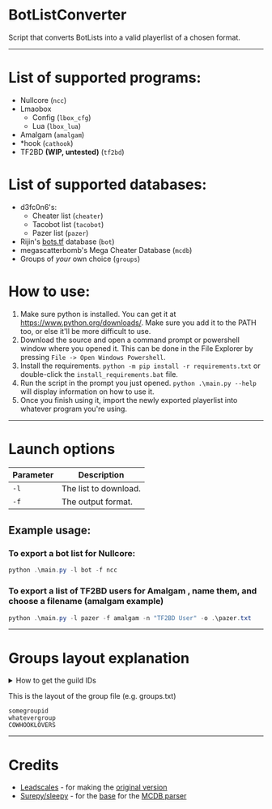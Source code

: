 # BotListConverter 
Script that converts BotLists into a valid playerlist of a chosen format.

---

# List of supported programs:
- Nullcore (`ncc`)
- Lmaobox
  - Config (`lbox_cfg`)
  - Lua (`lbox_lua`)
- Amalgam (`amalgam`)
- *hook (`cathook`)
- TF2BD **(WIP, untested)** (`tf2bd`)

# List of supported databases:
- d3fc0n6's:
    - Cheater list (`cheater`)
    - Tacobot list (`tacobot`)
    - Pazer list (`pazer`)
- Rijin's [bots.tf](https://bots.tf/) database (`bot`)
- megascatterbomb's Mega Cheater Database (`mcdb`)
- Groups of *your* own choice (`groups`)

# How to use:
1. Make sure python is installed. You can get it at https://www.python.org/downloads/. Make sure you add it to the PATH too, or else it'll be more difficult to use.
2. Download the source and open a command prompt or powershell window where you opened it. This can be done in the File Explorer by pressing `File -> Open Windows Powershell`.
3. Install the requirements. `python -m pip install -r requirements.txt` or double-click the `install_requirements.bat` file.
3. Run the script in the prompt you just opened. ```python .\main.py --help``` will display information on how to use it.
4. Once you finish using it, import the newly exported playerlist into whatever program you're using.

---
# Launch options
Parameter | Description
--------- | -----------
`-l` | The list to download.
`-f` | The output format.

## Example usage:
### To export a bot list for Nullcore:
```powershell
python .\main.py -l bot -f ncc
```
### To export a list of TF2BD users for Amalgam , name them, and choose a filename (amalgam example)
```powershell
python .\main.py -l pazer -f amalgam -n "TF2BD User" -o .\pazer.txt
```
---
# Groups layout explanation
<details>
  <summary>How to get the guild IDs</summary>

  ![showcase](https://i.postimg.cc/gkfXrP9c/image.png)
  
</details>

This is the layout of the group file (e.g. groups.txt)
```
somegroupid
whatevergroup
COWHOOKLOVERS
```

---
# Credits
- [Leadscales](https://github.com/leadscales) - for making the [original version](https://github.com/leadscales/PazerListNCC)
- [Surepy/sleepy](https://github.com/surepy) - for the [base](https://github.com/surepy/tf2db-sleepy-list/blob/main/export_megacheaterdb_as_tf2bd.py) for the [MCDB parser](https://github.com/PiantaMK/BotListConverter/blob/main/src/parser/megadb.py)

